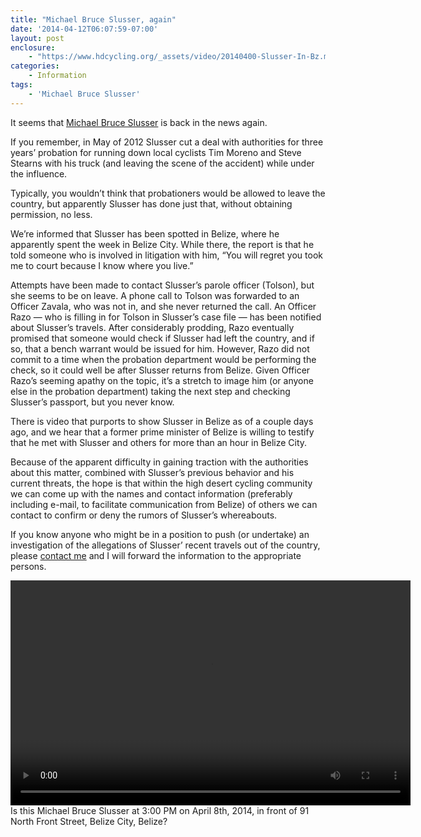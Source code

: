 ```yaml
---
title: "Michael Bruce Slusser, again"
date: '2014-04-12T06:07:59-07:00'
layout: post
enclosure:
    - "https://www.hdcycling.org/_assets/video/20140400-Slusser-In-Bz.mp4\n3908654\nvideo/mp4\n"
categories:
    - Information
tags:
    - 'Michael Bruce Slusser'
---
```


It seems that [Michael Bruce Slusser](https://www.hdcycling.org/tag/michael-bruce-slusser/) is back in the news again.  
  
If you remember, in May of 2012 Slusser cut a deal with authorities for three years’ probation for running down local cyclists Tim Moreno and Steve Stearns with his truck (and leaving the scene of the accident) while under the influence.

Typically, you wouldn’t think that probationers would be allowed to leave the country, but apparently Slusser has done just that, without obtaining permission, no less.

We’re informed that Slusser has been spotted in Belize, where he apparently spent the week in Belize City. While there, the report is that he told someone who is involved in litigation with him, “You will regret you took me to court because I know where you live.”

Attempts have been made to contact Slusser’s parole officer (Tolson), but she seems to be on leave. A phone call to Tolson was forwarded to an Officer Zavala, who was not in, and she never returned the call. An Officer Razo — who is filling in for Tolson in Slusser’s case file — has been notified about Slusser’s travels. After considerably prodding, Razo eventually promised that someone would check if Slusser had left the country, and if so, that a bench warrant would be issued for him. However, Razo did not commit to a time when the probation department would be performing the check, so it could well be after Slusser returns from Belize. Given Officer Razo’s seeming apathy on the topic, it’s a stretch to image him (or anyone else in the probation department) taking the next step and checking Slusser’s passport, but you never know.

There is video that purports to show Slusser in Belize as of a couple days ago, and we hear that a former prime minister of Belize is willing to testify that he met with Slusser and others for more than an hour in Belize City.

Because of the apparent difficulty in gaining traction with the authorities about this matter, combined with Slusser’s previous behavior and his current threats, the hope is that within the high desert cycling community we can come up with the names and contact information (preferably including e-mail, to facilitate communication from Belize) of others we can contact to confirm or deny the rumors of Slusser’s whereabouts.

If you know anyone who might be in a position to push (or undertake) an investigation of the allegations of Slusser’ recent travels out of the country, please [contact me](https://www.hdcycling.org/about/contact/ "Contact me") and I will forward the information to the appropriate persons.

<div class="wp-video" style="width: 640px;"><video class="wp-video-shortcode" controls="controls" height="360" id="video-3975-1" preload="metadata" width="640"><source src="https://www.hdcycling.org/_assets/video/20140400-Slusser-In-Bz.mp4?_=1" type="video/mp4"></source>[https://www.hdcycling.org/\_assets/video/20140400-Slusser-In-Bz.mp4](https://www.hdcycling.org/_assets/video/20140400-Slusser-In-Bz.mp4)</video></div>Is this Michael Bruce Slusser at 3:00 PM on April 8th, 2014, in front of 91 North Front Street, Belize City, Belize?